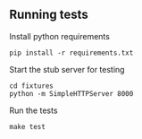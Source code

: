 ## Running tests

Install python requirements

    pip install -r requirements.txt

Start the stub server for testing

    cd fixtures
    python -m SimpleHTTPServer 8000

Run the tests

    make test
